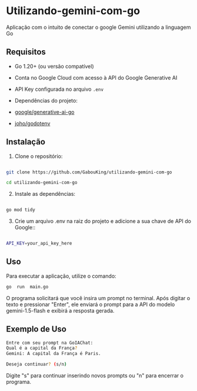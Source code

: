 
# Utilizando-gemini-com-go

Aplicação com o intuito de conectar o google Gemini utilizando a linguagem Go

  

## Requisitos

  

- Go 1.20+ (ou versão compatível)

- Conta no Google Cloud com acesso à API do Google Generative AI

- API Key configurada no arquivo `.env`

- Dependências do projeto:

- [google/generative-ai-go](https://github.com/google/generative-ai-go)

- [joho/godotenv](https://github.com/joho/godotenv)

  

## Instalação

  

1. Clone o repositório:

  

```bash

git clone https://github.com/GabouKing/utilizando-gemini-com-go

cd utilizando-gemini-com-go
```
  

2. Instale as dependências:

```bash

go mod tidy
```
  

3. Crie um arquivo .env na raiz do projeto e adicione a sua chave de API do Google::

```bash

API_KEY=your_api_key_here
```
  

## Uso

Para executar a aplicação, utilize o comando:

  

```bash
go  run  main.go
```
O  programa  solicitará  que  você  insira  um  prompt  no  terminal.  Após  digitar  o  texto  e  pressionar  "Enter",  ele  enviará  o  prompt  para  a  API  do  modelo  gemini-1.5-flash  e  exibirá  a  resposta  gerada.

## Exemplo de Uso
```bash
Entre com seu prompt na GoIAChat:
Qual é a capital da França?
Gemini: A capital da França é Paris.

Deseja continuar? (s/n)

```
Digite "s" para continuar inserindo novos prompts ou "n" para encerrar o programa.